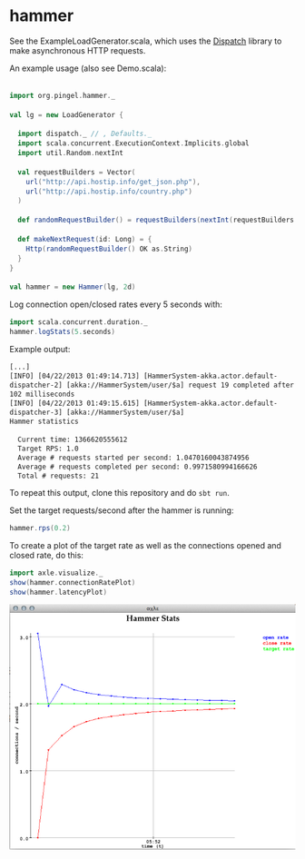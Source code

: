 hammer
======

See the ExampleLoadGenerator.scala, which uses the
[Dispatch](http://dispatch.databinder.net/Dispatch.html) library to make asynchronous
HTTP requests.

An example usage (also see Demo.scala):

```scala

import org.pingel.hammer._

val lg = new LoadGenerator {

  import dispatch._ // , Defaults._
  import scala.concurrent.ExecutionContext.Implicits.global
  import util.Random.nextInt

  val requestBuilders = Vector(
    url("http://api.hostip.info/get_json.php"),
    url("http://api.hostip.info/country.php")
  )

  def randomRequestBuilder() = requestBuilders(nextInt(requestBuilders.size))

  def makeNextRequest(id: Long) = {
    Http(randomRequestBuilder() OK as.String)
  }
}

val hammer = new Hammer(lg, 2d)
```

Log connection open/closed rates every 5 seconds with:

```scala
import scala.concurrent.duration._
hammer.logStats(5.seconds)
```

Example output:

```
[...]
[INFO] [04/22/2013 01:49:14.713] [HammerSystem-akka.actor.default-dispatcher-2] [akka://HammerSystem/user/$a] request 19 completed after 102 milliseconds
[INFO] [04/22/2013 01:49:15.615] [HammerSystem-akka.actor.default-dispatcher-3] [akka://HammerSystem/user/$a] 
Hammer statistics

  Current time: 1366620555612
  Target RPS: 1.0
  Average # requests started per second: 1.0470160043874956
  Average # requests completed per second: 0.9971580994166626
  Total # requests: 21
```

To repeat this output, clone this repository and do `sbt run`.

Set the target requests/second after the hammer is running:

```scala
hammer.rps(0.2)
```

To create a plot of the target rate as well as the connections
opened and closed rate, do this:

```scala
import axle.visualize._
show(hammer.connectionRatePlot)
show(hammer.latencyPlot)
```

![hammervis](./doc/image/hammer.png)

